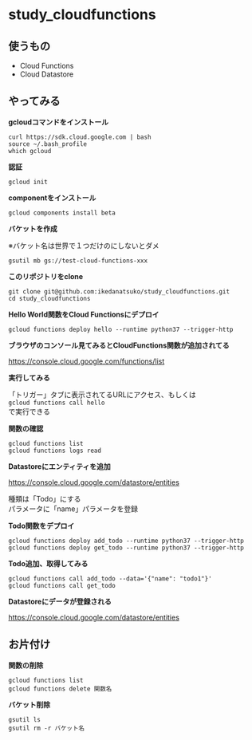 # study_cloudfunctions

## 使うもの

- Cloud Functions
- Cloud Datastore

## やってみる

**gcloudコマンドをインストール**

```shell
curl https://sdk.cloud.google.com | bash
source ~/.bash_profile
which gcloud
```

**認証**

```shell
gcloud init
```

**componentをインストール**

```shell
gcloud components install beta
```

**バケットを作成**

※バケット名は世界で１つだけのにしないとダメ
```shell
gsutil mb gs://test-cloud-functions-xxx
```

**このリポジトリをclone**

```shell
git clone git@github.com:ikedanatsuko/study_cloudfunctions.git
cd study_cloudfunctions
```

**Hello World関数をCloud Functionsにデプロイ**

```shell
gcloud functions deploy hello --runtime python37 --trigger-http
```

**ブラウザのコンソール見てみるとCloudFunctions関数が追加されてる**

https://console.cloud.google.com/functions/list

**実行してみる**

「トリガー」タブに表示されてるURLにアクセス、もしくは  
`gcloud functions call hello`  
で実行できる

**関数の確認**

```shell
gcloud functions list
gcloud functions logs read
```

**Datastoreにエンティティを追加**

https://console.cloud.google.com/datastore/entities

種類は「Todo」にする  
パラメータに「name」パラメータを登録

**Todo関数をデプロイ**

```shell
gcloud functions deploy add_todo --runtime python37 --trigger-http
gcloud functions deploy get_todo --runtime python37 --trigger-http
```

**Todo追加、取得してみる**
```shell
gcloud functions call add_todo --data='{"name": "todo1"}'
gcloud functions call get_todo
```

**Datastoreにデータが登録される**

https://console.cloud.google.com/datastore/entities

## お片付け

**関数の削除**

```shell
gcloud functions list
gcloud functions delete 関数名
```

**バケット削除**

```shell
gsutil ls
gsutil rm -r バケット名
```
